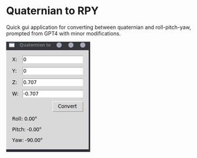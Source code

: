 # Quaternian to RPY

Quick gui application for converting between quaternian and roll-pitch-yaw, prompted from GPT4 with minor modifications. 

![](./image.png)